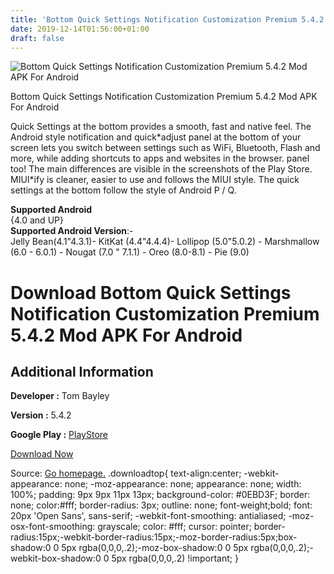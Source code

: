 ```yaml
---
title: 'Bottom Quick Settings Notification Customization Premium 5.4.2 Mod APK For Android'
date: 2019-12-14T01:56:00+01:00
draft: false
---
```


![Bottom Quick Settings Notification Customization Premium 5.4.2 Mod APK For Android](https://i0.wp.com/apkhome.net/wp-content/uploads/2019/11/Bottom-Quick-Settings-Notification-Customization-Premium-5.4.2-Mod.png "Bottom Quick Settings Notification Customization Premium 5.4.2 Mod APK For Android")

  

Bottom Quick Settings Notification Customization Premium 5.4.2 Mod APK For Android

Quick Settings at the bottom provides a smooth, fast and native feel. The Android style notification and quick\*adjust panel at the bottom of your screen lets you switch between settings such as WiFi, Bluetooth, Flash and more, while adding shortcuts to apps and websites in the browser. panel too! The main differences are visible in the screenshots of the Play Store. MIUI\*ify is cleaner, easier to use and follows the MIUI style. The quick settings at the bottom follow the style of Android P / Q.

**Supported Android**  
{4.0 and UP}  
**Supported Android Version**:-  
Jelly Bean(4.1"4.3.1)- KitKat (4.4"4.4.4)- Lollipop (5.0"5.0.2) - Marshmallow (6.0 - 6.0.1) - Nougat (7.0 " 7.1.1) - Oreo (8.0-8.1) - Pie (9.0)

Download Bottom Quick Settings Notification Customization Premium 5.4.2 Mod APK For Android
===========================================================================================

Additional Information
----------------------

**Developer :** Tom Bayley

**Version :** 5.4.2

**Google Play :** [PlayStore](https://play.google.com/store/apps/details?id=com.tombayley.bottomquicksettings)

  

[Download Now](https://store4app.co/post/bottom-quick-settings-notification-customization-premium-5-4-2-mod-apk-for-android_1574843700)

  
Source: [Go homepage.](https://store4app.co/post/bottom-quick-settings-notification-customization-premium-5-4-2-mod-apk-for-android_1574843700) .downloadtop{ text-align:center; -webkit-appearance: none; -moz-appearance: none; appearance: none; width: 100%; padding: 9px 9px 11px 13px; background-color: #0EBD3F; border: none; color:#fff; border-radius: 3px; outline: none; font-weight;bold; font: 20px 'Open Sans', sans-serif; -webkit-font-smoothing: antialiased; -moz-osx-font-smoothing: grayscale; color: #fff; cursor: pointer; border-radius:15px;-webkit-border-radius:15px;-moz-border-radius:5px;box-shadow:0 0 5px rgba(0,0,0,.2);-moz-box-shadow:0 0 5px rgba(0,0,0,.2);-webkit-box-shadow:0 0 5px rgba(0,0,0,.2) !important; }